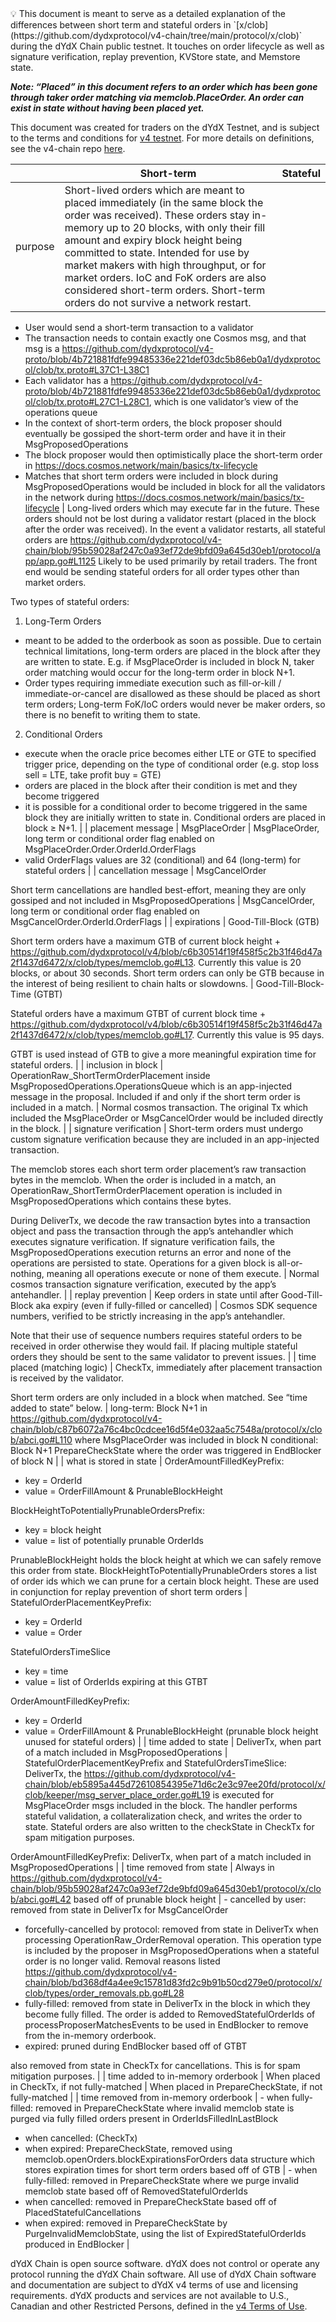 <aside>
💡 This document is meant to serve as a detailed explanation of the differences between short term and stateful orders in `[x/clob](https://github.com/dydxprotocol/v4-chain/tree/main/protocol/x/clob)` during the dYdX Chain public testnet. It touches on order lifecycle as well as signature verification, replay prevention, KVStore state, and Memstore state.

</aside>

*****************Note: “Placed” in this document refers to an order which has been gone through taker order matching via memclob.PlaceOrder.  An order can exist in state without having been placed yet.***************** 

This document was created for traders on the dYdX Testnet, and is subject to the terms and conditions for [v4 testnet](https://v4-teacher.vercel.app).  For more details on definitions, see the v4-chain repo [here](https://github.com/dydxprotocol/v4-chain).

|  | Short-term | Stateful |
| --- | --- | --- |
| purpose | Short-lived orders which are meant to placed immediately (in the same block the order was received). These orders stay in-memory up to 20 blocks, with only their fill amount and expiry block height being committed to state. Intended for use by market makers with high throughput, or for market orders. IoC and FoK orders are also considered short-term orders. Short-term orders do not survive a network restart.

- User would send a short-term transaction to a validator
- The transaction needs to contain exactly one Cosmos msg, and that msg is a https://github.com/dydxprotocol/v4-proto/blob/4b721881fdfe99485336e221def03dc5b86eb0a1/dydxprotocol/clob/tx.proto#L37C1-L38C1
- Each validator has a https://github.com/dydxprotocol/v4-proto/blob/4b721881fdfe99485336e221def03dc5b86eb0a1/dydxprotocol/clob/tx.proto#L27C1-L28C1, which is one validator’s view of the operations queue
- In the context of short-term orders, the block proposer should eventually be gossiped the short-term order and have it in their MsgProposedOperations 
- The block proposer would then optimistically place the short-term order in https://docs.cosmos.network/main/basics/tx-lifecycle 
- Matches that short term orders were included in block during MsgProposedOperations would be included in block for all the validators in the network during https://docs.cosmos.network/main/basics/tx-lifecycle | Long-lived orders which may execute far in the future. These orders should not be lost during a validator restart (placed in the block after the order was received). In the event a validator restarts, all stateful orders are https://github.com/dydxprotocol/v4-chain/blob/95b59028af247c0a93ef72de9bfd09a645d30eb1/protocol/app/app.go#L1125 Likely to be used primarily by retail traders. The front end would be sending stateful orders for all order types other than market orders.

Two types of stateful orders:
1. Long-Term Orders
- meant to be added to the orderbook as soon as possible. Due to certain technical limitations, long-term orders are placed in the block after they are written to state. E.g. if MsgPlaceOrder is included in block N, taker order matching would occur for the long-term order in block N+1.
- Order types requiring immediate execution such as fill-or-kill / immediate-or-cancel are disallowed as these should be placed as short term orders; Long-term FoK/IoC orders would never be maker orders, so there is no benefit to writing them to state.

2. Conditional Orders
- execute when the oracle price becomes either LTE or GTE to specified trigger price, depending on the type of conditional order (e.g. stop loss sell = LTE, take profit buy = GTE)
- orders are placed in the block after their condition is met and they become triggered
- it is possible for a conditional order to become triggered in the same block they are initially written to state in. Conditional orders are placed in block ≥ N+1.  |
| placement message | MsgPlaceOrder | MsgPlaceOrder, long term or conditional order flag enabled on MsgPlaceOrder.Order.OrderId.OrderFlags
- valid OrderFlags values are 32 (conditional) and 64 (long-term) for stateful orders |
| cancellation message | MsgCancelOrder 

Short term cancellations are handled best-effort, meaning they are only gossiped and not included in MsgProposedOperations | MsgCancelOrder, long term or conditional order flag enabled on MsgCancelOrder.OrderId.OrderFlags |
| expirations | Good-Till-Block (GTB)

Short term orders have a maximum GTB of current block height + https://github.com/dydxprotocol/v4/blob/c6b30514f19f458f5c2b31f46d47a2f1437d6472/x/clob/types/memclob.go#L13. Currently this value is 20 blocks, or about 30 seconds. Short term orders can only be GTB because in the interest of being resilient to chain halts or slowdowns. | Good-Till-Block-Time (GTBT)

Stateful orders have a maximum GTBT of current block time + https://github.com/dydxprotocol/v4/blob/c6b30514f19f458f5c2b31f46d47a2f1437d6472/x/clob/types/memclob.go#L17. Currently this value is 95 days.

GTBT is used instead of GTB to give a more meaningful expiration time for stateful orders.  |
| inclusion in block | OperationRaw_ShortTermOrderPlacement inside MsgProposedOperations.OperationsQueue which is an app-injected message in the proposal. Included if and only if the short term order is included in a match. | Normal cosmos transaction. The original Tx which included the MsgPlaceOrder or MsgCancelOrder would be included directly in the block. |
| signature verification | Short-term orders must undergo custom signature verification because they are included in an app-injected transaction.

The memclob stores each short term order placement’s raw transaction bytes in the memclob. When the order is included in a match, an OperationRaw_ShortTermOrderPlacement operation is included in MsgProposedOperations which contains these bytes.

During DeliverTx, we decode the raw transaction bytes into a transaction object and pass the transaction through the app’s antehandler which executes signature verification. If signature verification fails, the MsgProposedOperations execution returns an error and none of the operations are persisted to state. Operations for a given block is all-or-nothing, meaning all operations execute or none of them execute. | Normal cosmos transaction signature verification, executed by the app’s antehandler. |
| replay prevention | Keep orders in state until after Good-Till-Block aka expiry (even if fully-filled or cancelled) | Cosmos SDK sequence numbers, verified to be strictly increasing in the app’s antehandler. 

Note that their use of sequence numbers requires stateful orders to be received in order otherwise they would fail. If placing multiple stateful orders they should be sent to the same validator to prevent issues. |
| time placed (matching logic) | CheckTx, immediately after placement transaction is received by the validator.

Short term orders are only included in a block when matched. See “time added to state” below. | long-term: Block N+1 in https://github.com/dydxprotocol/v4-chain/blob/c87b6072a76c4bc0cdcee16d5f4e032aa5c7548a/protocol/x/clob/abci.go#L110 where MsgPlaceOrder was included in block N
conditional: Block N+1 PrepareCheckState where the order was triggered in EndBlocker of block N |
| what is stored in state | OrderAmountFilledKeyPrefix:
- key = OrderId
- value = OrderFillAmount & PrunableBlockHeight

BlockHeightToPotentiallyPrunableOrdersPrefix:
- key = block height
- value = list of potentially prunable OrderIds

PrunableBlockHeight holds the block height at which we can safely remove this order from state. BlockHeightToPotentiallyPrunableOrders stores a list of order ids which we can prune for a certain block height. These are used in conjunction for replay prevention of short term orders | StatefulOrderPlacementKeyPrefix:
- key = OrderId
- value = Order

StatefulOrdersTimeSlice
- key = time
- value = list of OrderIds expiring at this GTBT

OrderAmountFilledKeyPrefix:
- key = OrderId
- value = OrderFillAmount & PrunableBlockHeight (prunable block height unused for stateful orders) |
| time added to state | DeliverTx, when part of a match included in MsgProposedOperations | StatefulOrderPlacementKeyPrefix and StatefulOrdersTimeSlice: DeliverTx, the https://github.com/dydxprotocol/v4-chain/blob/eb5895a445d72610854395e71d6c2e3c97ee20fd/protocol/x/clob/keeper/msg_server_place_order.go#L19 is executed for MsgPlaceOrder msgs included in the block. The handler performs stateful validation, a collateralization check, and writes the order to state. Stateful orders are also written to the checkState in CheckTx for spam mitigation purposes.

OrderAmountFilledKeyPrefix: DeliverTx, when part of a match included in MsgProposedOperations |
| time removed from state | Always in https://github.com/dydxprotocol/v4-chain/blob/95b59028af247c0a93ef72de9bfd09a645d30eb1/protocol/x/clob/abci.go#L42 based off of prunable block height | - cancelled by user: removed from state in DeliverTx for MsgCancelOrder
- forcefully-cancelled by protocol: removed from state in DeliverTx when 
processing OperationRaw_OrderRemoval operation. This operation type is included by the proposer in MsgProposedOperations when a stateful order is no longer valid. Removal reasons listed https://github.com/dydxprotocol/v4-chain/blob/bd368df4a4ee9c15781d83fd2c9b91b50cd279e0/protocol/x/clob/types/order_removals.pb.go#L28
- fully-filled: removed from state in DeliverTx in the block in which they become fully filled. The order is added to RemovedStatefulOrderIds of processProposerMatchesEvents to be used in EndBlocker to remove from the in-memory orderbook.
- expired: pruned during EndBlocker based off of GTBT

also removed from state in CheckTx for cancellations. This is for spam mitigation purposes. |
| time added to in-memory orderbook | When placed in CheckTx, if not fully-matched | When placed in PrepareCheckState, if not fully-matched |
| time removed from in-memory orderbook | - when fully-filled: removed in PrepareCheckState where invalid memclob state is purged via fully filled orders present in OrderIdsFilledInLastBlock
- when cancelled: (CheckTx)
- when expired: PrepareCheckState, removed using memclob.openOrders.blockExpirationsForOrders data structure which stores expiration times for short term orders based off of GTB | - when fully-filled: removed in PrepareCheckState where we purge invalid memclob state based off of RemovedStatefulOrderIds
- when cancelled: removed in PrepareCheckState based off of PlacedStatefulCancellations
 - when expired: removed in PrepareCheckState by PurgeInvalidMemclobState, using the list of ExpiredStatefulOrderIds produced in EndBlocker |

dYdX Chain is open source software. dYdX does not control or operate any protocol running the dYdX Chain software. All use of dYdX Chain software and documentation are subject to dYdX v4 terms of use and licensing requirements. dYdX products and services are not available to U.S., Canadian and other Restricted Persons, defined in the [v4 Terms of Use](https://dydx.exchange/v4-terms?).
